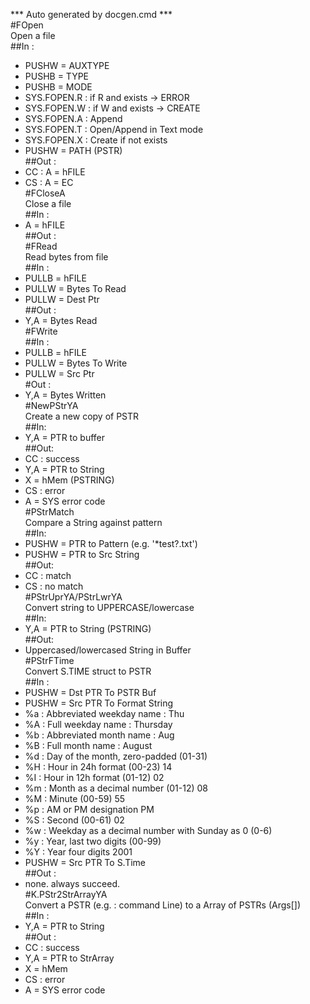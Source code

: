*** Auto generated by docgen.cmd ***  
#FOpen  
Open a file  
##In :  
+ PUSHW = AUXTYPE  
+ PUSHB = TYPE  
+ PUSHB = MODE  
 + SYS.FOPEN.R	 : if R and exists -> ERROR  
 + SYS.FOPEN.W	 : if W and exists -> CREATE  
 + SYS.FOPEN.A	 : Append  
 + SYS.FOPEN.T	 : Open/Append in Text mode  
 + SYS.FOPEN.X	 : Create if not exists  
+ PUSHW = PATH (PSTR)  
##Out :  
+ CC : A = hFILE  
+ CS : A = EC  
#FCloseA  
Close a file  
##In :  
+ A = hFILE  
##Out :  
#FRead  
Read bytes from file  
##In :  
+ PULLB = hFILE  
+ PULLW = Bytes To Read  
+ PULLW = Dest Ptr  
##Out :  
+ Y,A = Bytes Read  
#FWrite  
##In :  
+ PULLB = hFILE  
+ PULLW = Bytes To Write  
+ PULLW = Src Ptr  
#Out :  
+ Y,A = Bytes Written  
#NewPStrYA  
Create a new copy of PSTR  
##In:  
+ Y,A = PTR to buffer  
##Out:  
+ CC : success   
 + Y,A = PTR to String  
 + X = hMem (PSTRING)  
+ CS : error  
 + A = SYS error code  
#PStrMatch  
Compare a String against pattern  
##In:   
 + PUSHW = PTR to Pattern (e.g. '*test?.txt')  
 + PUSHW = PTR to Src String   
##Out:   
 + CC : match  
 + CS : no match  
#PStrUprYA/PStrLwrYA  
Convert string to UPPERCASE/lowercase  
##In:  
 + Y,A = PTR to String (PSTRING)  
##Out:  
 + Uppercased/lowercased String in Buffer  
#PStrFTime  
Convert S.TIME struct to PSTR  
##In :   
+ PUSHW = Dst PTR To PSTR Buf  
+ PUSHW = Src PTR To Format String  
 + %a : Abbreviated weekday name : Thu  
 + %A : Full weekday name : Thursday   
 + %b : Abbreviated month name : Aug   
 + %B : Full month name : August   
 + %d : Day of the month, zero-padded (01-31)  
 + %H : Hour in 24h format (00-23) 14   
 + %I : Hour in 12h format (01-12) 02   
 + %m : Month as a decimal number (01-12) 08   
 + %M : Minute (00-59) 55   
 + %p : AM or PM designation PM   
 + %S : Second (00-61) 02   
 + %w : Weekday as a decimal number with Sunday as 0 (0-6)   
 + %y : Year, last two digits (00-99)  
 + %Y : Year four digits 2001   
+ PUSHW = Src PTR To S.Time  
##Out :  
 + none. always succeed.  
#K.PStr2StrArrayYA  
Convert a PSTR (e.g. : command Line) to a Array of PSTRs (Args[])  
##In :   
+ Y,A = PTR to String  
##Out :  
+ CC : success  
 + Y,A = PTR to StrArray  
 + X = hMem  
+ CS : error  
 + A = SYS error code  
